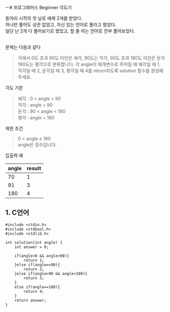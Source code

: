 ㅡ# 프로그래머스 Beginner 각도기

동아리 시작의 첫 날로 예제 2개를 받았다.<br/>
하나만 풀어도 상관 없었고, 자신 있는 언어로 풀라고 했었다.<br/>
일단 난 2개 다 풀어보기로 했었고, 할 줄 아는 언어로 전부 풀어보았다.<br/>
<br/>


문제는 다음과 같다

>각에서 0도 초과 90도 미만은 예각, 90도는 직각, 90도 초과 180도 미만은 둔각 180도는 평각으로 분류합니다. 각 angle이 매개변수로 주어질 때 예각일 때 1, 직각일 때 2, 둔각일 때 3, 평각일 때 4를 return하도록 solution 함수를 완성해주세요.<br/>

각도 기준
>예각 : 0 < angle < 90<br/>
직각 : angle = 90<br/>
둔각 : 90 < angle < 180<br/>
평각 : angle = 180<br/>

제한 조건
>0 < angle ≤ 180<br/>
angle은 정수입니다.<br/>

입출력 예

|angle|result|
|---|---|
|70|1|
|91|3|
|180|4|

## 1. C언어
```
#include <stdio.h>
#include <stdbool.h>
#include <stdlib.h>

int solution(int angle) {
    int answer = 0;
    
    if(angle>0 && angle<90){
        return 1;
    }else if(angle==90){
        return 2;
    }else if(angle>90 && angle<180){
        return 3;
    }
    else if(angle==180){
        return 4;
    }
    return answer;
}
```